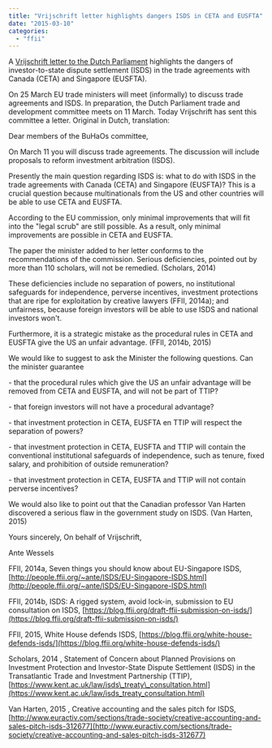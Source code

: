 ```yaml
---
title: "Vrijschrift letter highlights dangers ISDS in CETA and EUSFTA"
date: "2015-03-10"
categories: 
  - "ffii"
---
```


A [Vrijschrift letter to the Dutch Parliament](https://www.vrijschrift.org/serendipity/index.php?/archives/177-Brief-Vrijschrift-benadrukt-gevaren-ISDS-in-CETA-en-EUSFTA.html) highlights the dangers of investor-to-state dispute settlement (ISDS) in the trade agreements with Canada (CETA) and Singapore (EUSFTA).

On 25 March EU trade ministers will meet (informally) to discuss trade agreements and ISDS. In preparation, the Dutch Parliament trade and development committee meets on 11 March. Today Vrijschrift has sent this committee a letter. Original in Dutch, translation:

Dear members of the BuHaOs committee,

On March 11 you will discuss trade agreements. The discussion will include proposals to reform investment arbitration (ISDS).

Presently the main question regarding ISDS is: what to do with ISDS in the trade agreements with Canada (CETA) and Singapore (EUSFTA)? This is a crucial question because multinationals from the US and other countries will be able to use CETA and EUSFTA.

According to the EU commission, only minimal improvements that will fit into the "legal scrub" are still possible. As a result, only minimal improvements are possible in CETA and EUSFTA.

The paper the minister added to her letter conforms to the recommendations of the commission. Serious deficiencies, pointed out by more than 110 scholars, will not be remedied. (Scholars, 2014)

These deficiencies include no separation of powers, no institutional safeguards for independence, perverse incentives, investment protections that are ripe for exploitation by creative lawyers (FFII, 2014a); and unfairness, because foreign investors will be able to use ISDS and national investors won't.

Furthermore, it is a strategic mistake as the procedural rules in CETA and EUSFTA give the US an unfair advantage. (FFII, 2014b, 2015)

We would like to suggest to ask the Minister the following questions. Can the minister guarantee

\- that the procedural rules which give the US an unfair advantage will be removed from CETA and EUSFTA, and will not be part of TTIP?

\- that foreign investors will not have a procedural advantage?

\- that investment protection in CETA, EUSFTA en TTIP will respect the separation of powers?

\- that investment protection in CETA, EUSFTA and TTIP will contain the conventional institutional safeguards of independence, such as tenure, fixed salary, and prohibition of outside remuneration?

\- that investment protection in CETA, EUSFTA and TTIP will not contain perverse incentives?

We would also like to point out that the Canadian professor Van Harten discovered a serious flaw in the government study on ISDS. (Van Harten, 2015)

Yours sincerely, On behalf of Vrijschrift,

Ante Wessels

FFII, 2014a, Seven things you should know about EU-Singapore ISDS, [http://people.ffii.org/~ante/ISDS/EU-Singapore-ISDS.html](http://people.ffii.org/~ante/ISDS/EU-Singapore-ISDS.html)

FFII, 2014b, ISDS: A rigged system, avoid lock-in, submission to EU consultation on ISDS, [https://blog.ffii.org/draft-ffii-submission-on-isds/](https://blog.ffii.org/draft-ffii-submission-on-isds/)

FFII, 2015, White House defends ISDS, [https://blog.ffii.org/white-house-defends-isds/](https://blog.ffii.org/white-house-defends-isds/)

Scholars, 2014 , Statement of Concern about Planned Provisions on Investment Protection and Investor-State Dispute Settlement (ISDS) in the Transatlantic Trade and Investment Partnership (TTIP), [https://www.kent.ac.uk/law/isds\_treaty\_consultation.html](https://www.kent.ac.uk/law/isds_treaty_consultation.html)

Van Harten, 2015 , Creative accounting and the sales pitch for ISDS, [http://www.euractiv.com/sections/trade-society/creative-accounting-and-sales-pitch-isds-312677](http://www.euractiv.com/sections/trade-society/creative-accounting-and-sales-pitch-isds-312677)
